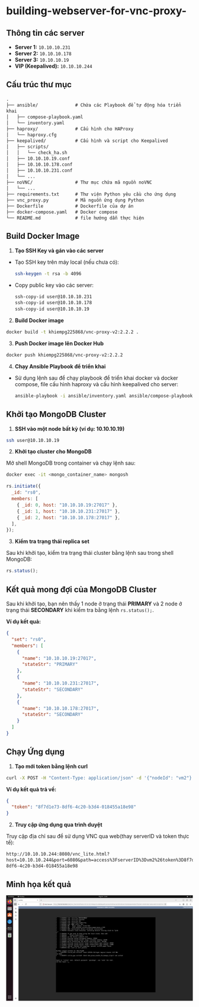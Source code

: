 # building-webserver-for-vnc-proxy-

## Thông tin các server

- **Server 1:** `10.10.10.231`
- **Server 2:** `10.10.10.178`
- **Server 3:** `10.10.10.19`
- **VIP (Keepalived):** `10.10.10.244`

## Cấu trúc thư mục

```
.
├── ansible/              # Chứa các Playbook để tự động hóa triển khai
│   ├── compose-playbook.yaml
│   └── inventory.yaml
├── haproxy/              # Cấu hình cho HAProxy
│   └── haproxy.cfg
├── keepalived/           # Cấu hình và script cho Keepalived
│   ├── scripts/
│   │   └── check_ha.sh
│   ├── 10.10.10.19.conf
│   ├── 10.10.10.178.conf
│   ├── 10.10.10.231.conf
│   └── ...
├── noVNC/                # Thư mục chứa mã nguồn noVNC
│   └── ...
├── requirements.txt      # Thư viện Python yêu cầu cho ứng dụng
├── vnc_proxy.py          # Mã nguồn ứng dụng Python
├── Dockerfile            # Dockerfile của dự án
├── docker-compose.yaml   # Docker compose
└── README.md             # file hướng dẫn thực hiện
```

## Build Docker Image

1. **Tạo SSH Key và gán vào các server**

- Tạo SSH key trên máy local (nếu chưa có):

  ```bash
  ssh-keygen -t rsa -b 4096
  ```

- Copy public key vào các server:

  ```bash
  ssh-copy-id user@10.10.10.231
  ssh-copy-id user@10.10.10.178
  ssh-copy-id user@10.10.10.19
  ```

2. **Build Docker image**

```bash
docker build -t khiempg225868/vnc-proxy-v2:2.2.2 .
```

3. **Push Docker image lên Docker Hub**

```bash
docker push khiempg225868/vnc-proxy-v2:2.2.2
```

4. **Chạy Ansible Playbook để triển khai**

- Sử dụng lệnh sau để chạy playbook để triển khai docker và docker compose, file cấu hình haproxy và cấu hình keepalived cho server:
  ```bash
  ansible-playbook -i ansible/inventory.yaml ansible/compose-playbook.yaml
  ```

## Khởi tạo MongoDB Cluster

1. **SSH vào một node bất kỳ (ví dụ: 10.10.10.19)**

```bash
ssh user@10.10.10.19
```

2. **Khởi tạo cluster cho MongoDB**

Mở shell MongoDB trong container và chạy lệnh sau:

```bash
docker exec -it <mongo_container_name> mongosh
```

```javascript
rs.initiate({
  _id: "rs0",
  members: [
    { _id: 0, host: "10.10.10.19:27017" },
    { _id: 1, host: "10.10.10.231:27017" },
    { _id: 2, host: "10.10.10.178:27017" },
  ],
});
```

3. **Kiểm tra trạng thái replica set**

Sau khi khởi tạo, kiểm tra trạng thái cluster bằng lệnh sau trong shell MongoDB:

```javascript
rs.status();
```

## Kết quả mong đợi của MongoDB Cluster

Sau khi khởi tạo, bạn nên thấy 1 node ở trạng thái **PRIMARY** và 2 node ở trạng thái **SECONDARY** khi kiểm tra bằng lệnh `rs.status();`.

**Ví dụ kết quả:**

```json
{
  "set": "rs0",
  "members": [
    {
      "name": "10.10.10.19:27017",
      "stateStr": "PRIMARY"
    },
    {
      "name": "10.10.10.231:27017",
      "stateStr": "SECONDARY"
    },
    {
      "name": "10.10.10.178:27017",
      "stateStr": "SECONDARY"
    }
  ]
}
```

## Chạy Ứng dụng

1. **Tạo mới token bằng lệnh curl**

```bash
curl -X POST -H "Content-Type: application/json" -d '{"nodeId": "vm2"}' http://10.10.10.244:5000/gentoken
```

**Ví dụ kết quả trả về:**

```json
{
  "token": "8f7d1e73-8df6-4c20-b3d4-018455a18e98"
}
```

2. **Truy cập ứng dụng qua trình duyệt**

Truy cập địa chỉ sau để sử dụng VNC qua web(thay serverID và token thực tế):

```
http://10.10.10.244:8080/vnc_lite.html?host=10.10.10.244&port=6080&path=access%3FserverID%3Dvm2%26token%3D8f7d1e73-8df6-4c20-b3d4-018455a18e98
```

## Minh họa kết quả

![Kết quả triển khai VNC Proxy](img/image.png)
